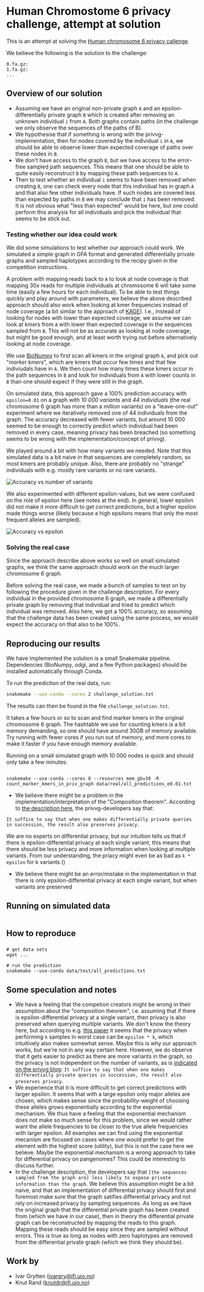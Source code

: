# Human Chromostome 6 privacy challenge, attempt at solution

This is an attempt at solving the [Human chromosome 6 privacy callenge](https://privvg.github.io/2022/09/30/human-chromosome-6-privacy-challenge.html).

We believe the following is the solution to the challenge:

```
0.fa.gz: 
1.fa.gz:
...
```
## Overview of our solution
* Assuming we have an original non-private graph `A` and an epsilon-differentially private graph `B` which is created after removing an unknown individual `i` from `A`. Both graphs contain paths (in the challenge we only observe the sequences of the paths of B). 
* We hypothesise that if something is wrong with the privvg-implementation, then for nodes covered by the individual `i` in `A`, we should be able to observe lower than expected coverage of paths over these nodes in `B`. 
* We don't have access to the graph `B`, but we have access to the error-free sampled path sequences. This means that one should be able to quite easily reconstruct `B` by mapping these path sequences to `A`.
* Then to test whether an individual `i` seems to have been removed when creating `B`, one can check every node that this individual has in graph `A` and that also few other individuals have. If such nodes are covered less than expected by paths in `B` we may conclude that `i` has been removed. It is not obvious what "less than expected" would be here, but one could perform this analysis for all individuals and pick the individual that seems to be stick out.


### Testing whether our idea could work
We did some simulations to test whether our approach could work. We simulated a simple graph in GFA format and generated differentially private graphs and sampled haplotypes according to the recipy given in the competition instructions.

A problem with mapping reads back to `A` to look at node coverage is that mapping 30x reads for multiple individuals at chromosome 6 will take some time (easily a few hours for each individual). To be able to test things quickly and play around with parameters, we believe the above described approach should also work when looking at kmer frequencies instead of node coverage (a bit similar to the approach of [KAGE](https://github.com/ivargr/kage)). I.e., instead of looking for nodes with lower than expected coverage, we assume we can look at kmers from `A` with lower than expected coverage in the sequences sampled from `B`. This will not be as accurate as looking at node coverage, but might be good enough, and at least worth trying out before alternatively looking at node coverage.

We use [BioNumpy](https://github.com/bionumpy/bionumpy) to first scan all kmers in the original graph `A`, and pick out "*marker kmers*", which are kmers that occur few times and that few indiviudals have in `A`. We then count how many times these kmers occur in the path sequences in `B` and look for individuals from `A` with lower counts in `B` than one should expect if they were still in the graph.

On simulated data, this approach gave a 100% prediction accuracy with `epsilon=0.01` on a graph with *10 000 variants* and *44 individuals* (the real chromosome 6 graph has more than a million variants) on a "leave-one-out" experiment where we iteratively removed one of 44 individuals from the graph. The accuracy decreased with fewer variants, but around 10 000 seemed to be enough to correctly predict which individual had been removed in every case, meaning privacy has been breached (so something seems to be wrong with the implementation/concept of privvg).

We played around a bit with how many variants we needed. Note that this simulated data is a bit naive in that sequences are completely random, so most kmers are probably unique. Also, there are probably no "strange" individuals with e.g. mostly rare variants or no rare variants.

![Accuracy vs number of variants](plot_across_n_variants_e0.01.png "Accuracy as a function of number of variants")


We also experimented with different epsilon-values, but we were confused on the role of epsilon here (see notes at the end). In general, lower epsilon did not make it more difficult to get correct predictions, but a higher epsilon made things worse (likely because a high epsilons means that only the most frequent alleles are sampled).

![Accuracy vs epsilon](plot_across_epsilon_10000variants.png)

### Solving the real case
Since the approach describe above works so well on small simulated graphs, we think the same approach should work on the much larger chromosome 6 graph.

Before solving the real case, we made a bunch of samples to test on by following the procedure given in the challenge description. For every individual in the provided chromosome 6 graph, we made a differentially private graph by removing that individual and tried to predict which individual was removed. Also here, we got a 100% accuracy, so assuming that the challenge data has been created using the same process, we would expect the accuracy on that also to be 100%.

## Reproducing our results
We have implemented the solution is a small Snakemake pipeline. Dependencies (BioNumpy, odgi, and a few Python packages) should be installed automatically through Conda. 

To run the prediction of the real data, run:

```bash
snakemake --use-conda --cores 2 challenge_solution.txt
```

The results can then be found in the file `challenge_solution.txt`.

It takes a few hours or so to scan and find marker kmers in the original chromosome 6 graph. The hashtable we use for counting kmers is a bit memory demanding, so one should have around 30GB of memory available. Try running with fewer cores if you run out of memory, and more cores to make it faster if you have enough memory available.


Running on a small simulated graph with 10 000 nodes is quick and should only take a few minutes:
```bash

```



``` 
snakemake --use-conda --cores 8 --resources mem_gb=30 -R count_marker_kmers_in_priv_graph data/real/all_predictions_e0.01.txt
```





* We believe there might be a problem in the implementation/interpretation of the "Composition theorem". According to [the description here](https://privvg.github.io/2022/06/13/Differential-Privacy.html), the privvg-developers say that:
```
It suffice to say that when one makes differentially private queries in succession, the result also preserves privacy.
```
We are no experts on differential privacy, but our intuition tells us that if there is epsilon-differential privacy at each single variant, this means that there should be less privacy and more information when looking at multiple variants. From our understanding, the priacy might even be as bad as `k * epsilon` for k variants ()

* We believe there might be an error/mistake in the implementation in that there is only epsilon-differential privacy at each single variant, but when variants are preserved  

## Running on simulated data
``` 

```


## How to reproduce
###
```
# get data sets
wget ...

# run the prediction
snakemake --use-conda data/test/all_predictions.txt
```

## Some speculation and notes
* We have a feeling that the competion creators might be wrong in their assumption about the "composition theorem", i.e. assuming that if there is epsilon-differential privacy at a single variant, then privacy is also preserved when querying multiple variants. We don't know the theory here, but according to e.g. [this paper](https://arxiv.org/abs/1311.0776) it seems that the privacy when performing `k` samples in worst case can be `epsilon * k`, which intuitively also makes somewhat sense. Maybe this is why our approach works, but we're not in any way certain here. However, we do observe that it gets easier to predict as there are more variants in the graph, so the privacy is not independent on the number of variants, as is [indicated on the privvg blog](https://privvg.github.io/2022/06/13/Differential-Privacy.html): `It suffice to say that when one makes differentially private queries in succession, the result also preserves privacy`.
* We experience that it is more difficult to get correct predictions with larger epsilon. It seems that with a large epsilon only major alleles are chosen, which makes sense since the probability-weight of choosing these alleles grows exponentially according to the exponential mechanism. We thus have a feeling that the exponential mechanism does not make so much sense for this problem, since we would rather  want the allele frequencies to be closer to the true allele frequencies with larger epsilon. All examples we can find using the exponential mecanism are focused on cases where one would prefer to get the element with the highest score (utility), but this is not the case here we believe. Maybe the exponential mechanism is a wrong approach to take for differential privacy on pangenomes? This could be interesting to discuss further. 
* In the challenge description, the developers say that `[the sequences sampled from the graph are] less likely to expose private information than the graph`. We believe this assumption might be a bit naive, and that an implementation of differential privacy should first and foremost make sure that the graph satifies differential privacy and not rely on increased privacy by sampling sequences. As long as we have the original graph that the differential private graph has been created from (which we have in our case), then in theory the differential private graph can be reconstructed by mapping the reads to this graph. Mapping these reads should be easy since they are sampled without errors. This is true as long as nodes with zero haplotypes are removed from the differential private graph (which we think they should be).

## Work by
* Ivar Grytten (ivargry@ifi.uio.no)
* Knut Rand (knutdr@ifi.uio.no)


